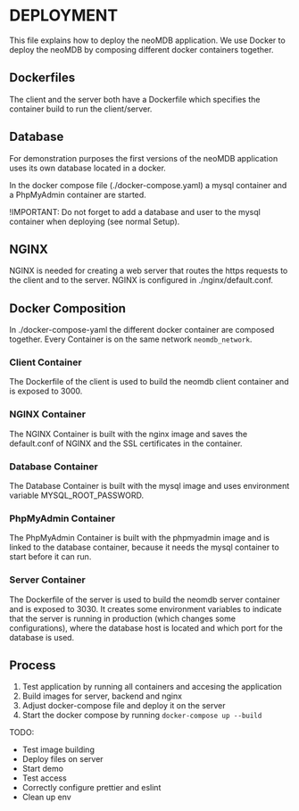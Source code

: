 # DEPLOYMENT
This file explains how to deploy the neoMDB application.
We use Docker to deploy the neoMDB by composing different docker containers together.

## Dockerfiles
The client and the server both have a Dockerfile which specifies the container build to run the client/server.

## Database
For demonstration purposes the first versions of the neoMDB application uses its own database located in a docker.

In the docker compose file (./docker-compose.yaml) a mysql container and a PhpMyAdmin container are started.

!IMPORTANT: Do not forget to add a database and user to the mysql container when deploying (see normal Setup). 

## NGINX
NGINX is needed for creating a web server that routes the https requests to the client and to the server. NGINX is configured in ./nginx/default.conf.

## Docker Composition
In ./docker-compose-yaml the different docker container are composed together.  Every Container is on the same network `neomdb_network`.
### Client Container
The Dockerfile of the client is used to build the neomdb client container and is exposed to 3000.
### NGINX Container
The NGINX Container is built with the nginx image and saves the default.conf of NGINX and the SSL certificates in the container.
### Database Container
The Database Container is built with the mysql image and uses environment variable MYSQL_ROOT_PASSWORD.
### PhpMyAdmin Container
The PhpMyAdmin Container is built with the phpmyadmin image and is linked to the database container, because it needs the mysql container to start before it can run.
### Server Container
The Dockerfile of the server is used to build the neomdb server container and is exposed to 3030. It creates some environment variables to indicate that the server is running in production (which changes some configurations), where the database host is located and which port for the database is used.

## Process
1. Test application by running all containers and accesing the application
2. Build images for server, backend and nginx
3. Adjust docker-compose file and deploy it on the server
4. Start the docker compose by running `docker-compose up --build`


TODO:
- Test image building
- Deploy files on server
- Start demo
- Test access
- Correctly configure prettier and eslint
- Clean up env